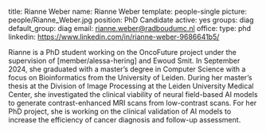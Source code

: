 title: Rianne Weber
name: Rianne Weber
template: people-single
picture: people/Rianne_Weber.jpg
position: PhD Candidate
active: yes
groups: diag
default_group: diag
email: rianne.weber@radboudumc.nl
office: 
type: phd
linkedin: https://www.linkedin.com/in/rianne-weber-9686641b5/

Rianne is a PhD student working on the OncoFuture project under the supervision of [member/alessa-hering] and Ewoud Smit. In September 2024, she graduated with a master’s degree in Computer Science with a focus on Bioinformatics from the University of Leiden. During her master’s thesis at the Division of Image Processing at the Leiden University Medical Center, she investigated the clinical viability of neural field-based AI models to generate contrast-enhanced MRI scans from low-contrast scans. For her PhD project, she is working on the clinical validation of AI models to increase the efficiency of cancer diagnosis and follow-up assessment.
